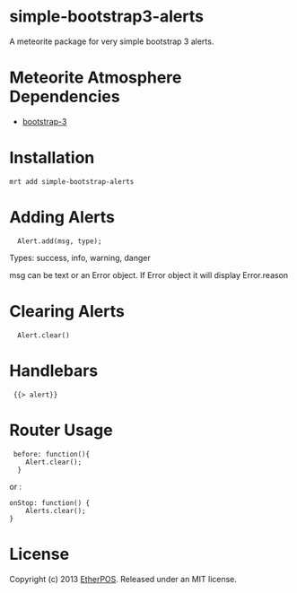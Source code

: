 # simple-bootstrap3-alerts

A meteorite package for very simple bootstrap 3 alerts.

# Meteorite Atmosphere Dependencies
* [bootstrap-3](https://atmosphere.meteor.com/package/bootstrap-3 "bootstrap-e")

# Installation

    mrt add simple-bootstrap-alerts

# Adding Alerts

```
  Alert.add(msg, type);

```

Types: success, info, warning, danger

msg can be text or an Error object.  If Error object it will display Error.reason

# Clearing Alerts

```
  Alert.clear()
```

# Handlebars 

```
 {{> alert}}
```

# Router Usage
 
```
 before: function(){
    Alert.clear();
  }
```

or : 
```
onStop: function() {
    Alerts.clear();
}
```

# License
Copyright (c) 2013 [EtherPOS](http://www.etherpos.com/ "EtherPOS, LLC"). Released under an MIT license.
